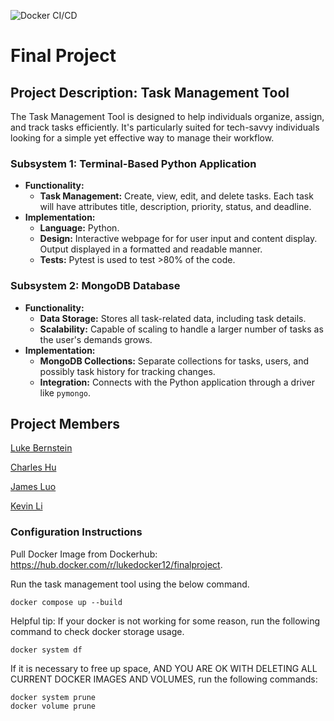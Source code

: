 ![Docker CI/CD](https://github.com/software-students-fall2023/5-final-project-stuytownustas/actions/workflows/docker-image.yml/badge.svg)

# Final Project

## Project Description: Task Management Tool
The Task Management Tool is designed to help individuals organize, assign, and track tasks efficiently. It's particularly suited for tech-savvy individuals looking for a simple yet effective way to manage their workflow.

### Subsystem 1: Terminal-Based Python Application
- **Functionality:** 
  - **Task Management:** Create, view, edit, and delete tasks. Each task will have attributes title, description, priority, status, and deadline.
- **Implementation:** 
  - **Language:** Python.
  - **Design:** Interactive webpage for for user input and content display. Output displayed in a formatted and readable manner.
  - **Tests:** Pytest is used to test >80% of the code.

### Subsystem 2: MongoDB Database
- **Functionality:** 
  - **Data Storage:** Stores all task-related data, including task details.
  - **Scalability:** Capable of scaling to handle a larger number of tasks as the user's demands grows.
- **Implementation:** 
  - **MongoDB Collections:** Separate collections for tasks, users, and possibly task history for tracking changes.
  - **Integration:** Connects with the Python application through a driver like `pymongo`.
 
## Project Members
[Luke Bernstein](https://github.com/lnbernstein)

[Charles Hu](https://github.com/comeom)

[James Luo](https://github.com/jamesluo802)

[Kevin Li](https://github.com/kevinli2260)


### Configuration Instructions

Pull Docker Image from Dockerhub: https://hub.docker.com/r/lukedocker12/finalproject.

Run the task management tool using the below command.
```
docker compose up --build
```

Helpful tip: If your docker is not working for some reason, run the following command to check docker storage usage.
```
docker system df
```
If it is necessary to free up space, AND YOU ARE OK WITH DELETING ALL CURRENT DOCKER IMAGES AND VOLUMES, run the following commands:
```
docker system prune
docker volume prune
```



